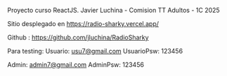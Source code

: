 Proyecto curso ReactJS.
Javier Luchina - Comision TT Adultos - 1C 2025

Sitio desplegado en https://radio-sharky.vercel.app/

Github : https://github.com/jluchina/RadioSharky


Para testing:
Usuario: usu7@gmail.com
UsuarioPsw: 123456

Admin: admin7@gmail.com
AdminPsw: 123456
